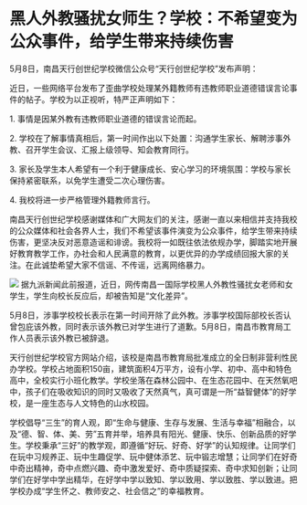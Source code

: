 # 黑人外教骚扰女师生？学校：不希望变为公众事件，给学生带来持续伤害

5月8日，南昌天行创世纪学校微信公众号“天行创世纪学校”发布声明：

近日，一些网络平台发布了歪曲学校处理某外籍教师有违教师职业道德错误言论事件的帖子。学校为以正视听，特严正声明如下：

1\. 事情是因某外教有违教师职业道德的错误言论而起。

2\. 学校在了解事情真相后，第一时间作出以下处置：沟通学生家长、解聘涉事外教、召开学生会议、汇报上级领导、知会教育同行。

3\. 家长及学生本人希望有一个利于健康成长、安心学习的环境氛围：学校与家长保持紧密联系，以免学生遭受二次心理伤害。

4\. 我校将进一步严格管理外籍教师言行。

南昌天行创世纪学校感谢媒体和广大网友们的关注，感谢一直以来相信并支持我校的公众媒体和社会各界人士，我们不希望该事件演变为公众事件，给学生带来持续伤害，更坚决反对恶意造谣和诽谤。我校将一如既往依法依规办学，脚踏实地开展好教育教学工作，办社会和人民满意的教育，以更优异的办学成绩回报大家的关注。在此诚垫希望大家不信谣、不传谣，远离网络暴力。

![](https://inews.gtimg.com/newsapp_bt/0/15791269708/1000)
据九派新闻此前报道，近日，网传南昌一国际学校黑人外教性骚扰女老师和女学生，学生向校长反应后，却被告知是“文化差异”。

5月8日，涉事学校校长表示在第一时间开除了此外教。涉事学校国际部校长否认曾包庇该外教，同时表示该外教已对学生进行了道歉。5月8日，南昌市教育局工作人员表示该外教已被辞退。

天行创世纪学校官方网站介绍，该校是南昌市教育局批准成立的全日制非营利性民办学校。学校占地面积150亩，建筑面积4万平方，设有小学、初中、高中和特色高中，全校实行小班化教学。学校坐落在森林公园中、在生态花园中、在天然氧吧中，孩子们在吸收知识的同时又吸收了天然真气，真可谓是一所“益智健体”的好学校，是一座生态与人文特色的山水校园。

学校倡导“三生”的育人观，即“生命与健康、生存与发展、生活与幸福”相融合，以及“德、智、体、美、劳”五育并举，培养具有阳光、健康、快乐、创新品质的好学生。学校秉承“三好”的教学观，即遵循“好玩、好奇、好学”的认知规律。让同学们在玩中习规养正、玩中生趣促学、玩中健体添艺、玩中锻志增慧；让同学们在好奇中奇出精神，奇中点燃兴趣、奇中激发爱好、奇中质疑探索、奇中求知创新；让同学们在好学中学出精华，在好学中学以致知、学以致用、学以致胜、学以致进。把学校办成“学生怀之、教师安之、社会信之”的幸福教育。

